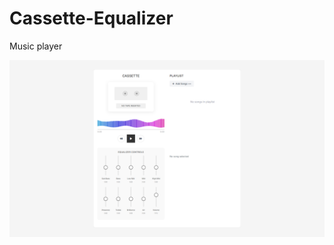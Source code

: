 # Cassette-Equalizer
Music player

 ![Image Alt](https://github.com/adityasuman10/Cassette-Equalizer/blob/249398a0791afbf8645237c75810b02b434a489b/Screenshot%20(182).png)
